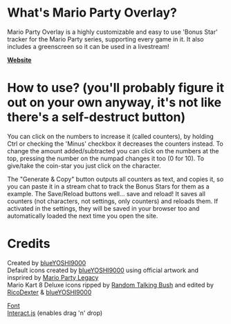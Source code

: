 # What's Mario Party Overlay?
Mario Party Overlay is a highly customizable and easy to use 'Bonus Star' tracker for the Mario Party series, supporting every game in it. It also includes a greenscreen so it can be used in a livestream!

**[Website](https://blueyoshi9000.github.io/MarioPartyOverlay/)**   

# How to use? (you'll probably figure it out on your own anyway, it's not like there's a self-destruct button)
You can click on the numbers to increase it (called counters), by holding Ctrl or checking the 'Minus' checkbox it decreases the counters instead.
To change the amount added/subtracted you can click on the numbers at the top, pressing the number on the numpad changes it too (0 for 10).
To give/take the coin-star you just click on the character.

The "Generate & Copy" button outputs all counters as text, and copies it, so you can paste it in a stream chat to track the Bonus Stars for them as a example.
The Save/Reload buttons well... save and reload! It saves all counters (not characters, not settings, only counters) and reloads them. If activated in the settings, they will be saved in your browser too and automatically loaded the next time you open the site.

# Credits
Created by [blueYOSHI9000](https://www.twitter.com/blueyoshi9000)  
Default icons created by [blueYOSHI9000](https://www.twitter.com/blueyoshi9000) using official artwork and insprired by [Mario Party Legacy](https://mariopartylegacy.com/)  
Mario Kart 8 Deluxe icons ripped by [Random Talking Bush](https://twitter.com/RandomTBush) and edited by [RicoDexter](https://twitter.com/Der_RicoDexter) & [blueYOSHI9000](https://www.twitter.com/blueyoshi9000)

[Font](https://www.freepremiumfonts.com/free-font/new-super-mario-font-mario-party-9.aspx)  
[Interact.js](http://interactjs.io/) (enables drag 'n' drop)
